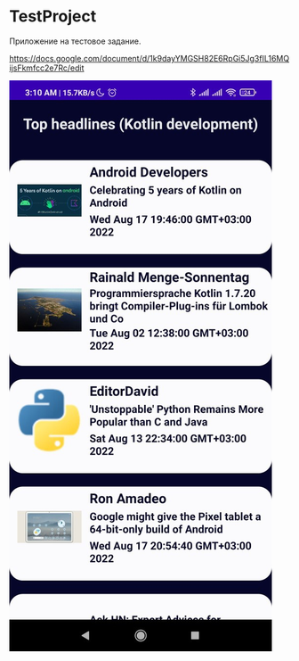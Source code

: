 # TestProject  

Приложение на тестовое задание.  

https://docs.google.com/document/d/1k9dayYMGSH82E6RpGi5Jg3fIL16MQijsFkmfcc2e7Rc/edit  

![alt text](https://github.com/seregatheone/TestApplication/blob/master/scren.jpg)
